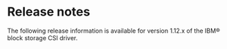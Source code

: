 # Release notes

The following release information is available for version 1.12.x of the IBM® block storage CSI driver.

